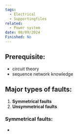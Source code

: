 ```yaml
---
tags:
  - Electrical
  - Supportingfiles
related:
  - Power system
date: 08/09/2024
Finished: No
---
```


## Prerequisite:
- circuit theory
- sequence network knowledge

## Major types of faults:

1. **Symmetrical faults**
2. **Unsymmetrical faults**

### Symmetrical faults:
- 